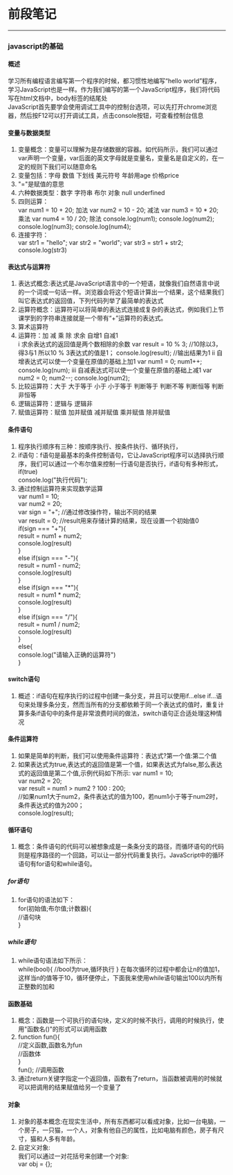 # 前段笔记
---
### javascript的基础<br>
#### 概述<br>
学习所有编程语言编写第一个程序的时候，都习惯性地编写“hello world”程序，学习JavaScript也是一样。作为我们编写的第一个JavaScript程序，我们将代码写在html文档中，body标签的结尾处<br>
JavaScript首先要学会使用调试工具中的控制台选项，可以先打开chrome浏览器，然后按F12可以打开调试工具，点击console按钮，可查看控制台信息<br>
#### 变量与数据类型<br>
1. 变量概念：变量可以理解为是存储数据的容器。如代码所示，我们可以通过var声明一个变量，var后面的英文字母就是变量名，变量名是自定义的，在一定的规则下我们可以随意命名<br>
2. 变量包括：字母 数值 下划线 美元符号 年龄用age 价格price<br>
3. "="是赋值的意思<br>
4. 六种数据类型：数字 字符串 布尔 对象 null underfined<br>
5. 四则运算：<br>
var num1 = 10 + 20; 加法
var num2 = 10 - 20; 减法
var num3 = 10 * 20; 乘法
var num4 = 10 / 20; 除法
console.log(num1);
console.log(num2);
console.log(num3);
console.log(num4);<br>
6. 连接字符：<br>
var str1 = "hello";
var str2 = "world";
var str3 = str1 + str2;
console.log(str3)
#### 表达式与运算符<br>
1. 表达式概念:表达式是JavaScript语言中的一个短语，就像我们自然语言中说的一个词或一句话一样。浏览器会将这个短语计算出一个结果，这个结果我们叫它表达式的返回值，下列代码列举了最简单的表达式<br>
2. 运算符概念：运算符可以将简单的表达式连接成复杂的表达式，例如我们上节课学到的字符串连接就是一个带有“+”运算符的表达式。<br>
3. 算术运算符<br>
4. 运算符：加 减 乘 除 求余 自增1 自减1<br>
i  求余表达式的返回值是两个数相除的余数
   var result = 10 % 3;  //10除以3，得3与1 所以10 % 3表达式的值是1；
   console.log(result);  //输出结果为1
ii  自增表达式可以使一个变量在原值的基础上加1
   var num1 = 0;
   num1++;  
   console.log(num);
iii  自减表达式可以使一个变量在原值的基础上减1
   var num2 = 0;
   num2--;
   console.log(num2);<br>
5. 比较运算符：大于 大于等于 小于 小于等于 判断等于 判断不等 判断恒等 判断非恒等<br>
6. 逻辑运算符：逻辑与 逻辑非<br>
7. 赋值运算符：赋值 加并赋值 减并赋值 乘并赋值 除并赋值<br>
#### 条件语句<br>
1. 程序执行顺序有三种：按顺序执行、按条件执行、循环执行，<br>
2. if语句：f语句是最基本的条件控制语句，它让JavaScript程序可以选择执行顺序，我们可以通过一个布尔值来控制一行语句是否执行，if语句有多种形式，<br>
  if(true)  
    console.log("执行代码");
3. 通过控制运算符来实现数学运算<br>
    var num1 = 10;<br>
    var num2 = 20;<br>
    var sign = "+";  //通过修改操作符，输出不同的结果<br>
    var result = 0;  //result用来存储计算的结果，现在设置一个初始值0<br>
    if(sign === "+"){<br>
    result = num1 + num2;<br>
    console.log(result)<br>
}<br>
else if(sign === "-"){<br>
    result = num1 - num2;<br>
    console.log(result)<br>
}<br>
else if(sign === "*"){<br>
    result = num1 * num2;<br>
    console.log(result)<br>
}<br>
else if(sign === "/"){<br>
    result = num1 / num2;<br>
    console.log(result)<br>
}<br>
else{<br>
    console.log("请输入正确的运算符")<br>
}<br>
#### switch语句<br>
 1. 概述：if语句在程序执行的过程中创建一条分支，并且可以使用if...else if...语句来处理多条分支，然而当所有的分支都依赖于同一个表达式的值时，重复计算多条if语句中的条件是非常浪费时间的做法，switch语句正合适处理这种情况<br>
#### 条件运算符<br>
1. 如果是简单的判断，我们可以使用条件运算符：表达式?第一个值:第二个值<br>
2. 如果表达式为true,表达式的返回值是第一个值，如果表达式为false,那么表达式的返回值是第二个值,示例代码如下所示:
   var num1 = 10;<br>
   var num2 = 20;<br>
   var result = num1 > num2 ? 100 : 200;<br>
   //如果num1大于num2，条件表达式的值为100，若num1小于等于num2时，条件表达式的值为200；<br>
   console.log(result);<br>
 #### 循环语句<br>
 1. 概念：条件语句的代码可以被想象成是一条条分支的路径，而循环语句的代码则是程序路径的一个回路，可以让一部分代码重复执行。JavaScript中的循环语句有for语句和while语句。<br>
 ##### for语句<br>
 1. for语句的语法如下：<br>
    for(初始值;布尔值;计数器){<br>
     //语句块<br>
    } <br>
##### while语句<br>
1. while语句语法如下所示：<br>
   while(bool){
    //bool为true,循环执行
}
在每次循环的过程中都会让n的值加1，这样当n的值等于10，循环便停止，下面我来使用while语句输出100以内所有正整数的加和<br>
#### 函数基础<br>
1. 概念：函数是一个可执行的语句块，定义的时候不执行，调用的时候执行，使用"函数名()"的形式可以调用函数<br>
2. function fun(){   <br>
      //定义函数,函数名为fun<br>
      //函数体<br>
   }<br>
   fun();            //调用函数<br>
3. 通过return关键字指定一个返回值，函数有了return，当函数被调用的时候就可以把调用的结果赋值给另一个变量了<br>
#### 对象<br>
1. 对象的基本概念:在现实生活中，所有东西都可以看成对象，比如一台电脑，一个房子，一只猫，一个人，对象有他自己的属性，比如电脑有颜色，房子有尺寸，猫和人多有年龄。<br>
2. 自定义对象:<br>
 我们可以通过一对花括号来创建一个对象:<br>
 var obj = {};<br>


